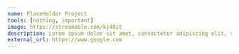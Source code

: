 ```yaml
---
name: PlaceHolder Project
tools: [nothing, important]
image: https://streamable.com/kj48it
description: Lorem ipsum dolor sit amet, consectetur adipiscing elit, sed do eiusmod tempor incididunt ut labore et dolore magna aliqua.
external_url: https://www.google.com
---
```

